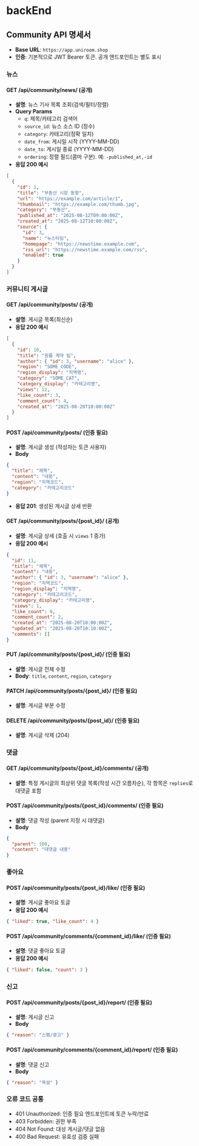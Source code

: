 # backEnd

## Community API 명세서

- **Base URL**: `https://app.uniroom.shop`
- **인증**: 기본적으로 JWT Bearer 토큰. 공개 엔드포인트는 별도 표시

### 뉴스

#### GET /api/community/news/ (공개)
- **설명**: 뉴스 기사 목록 조회(검색/필터/정렬)
- **Query Params**
  - `q`: 제목/카테고리 검색어
  - `source_id`: 뉴스 소스 ID (정수)
  - `category`: 카테고리(정확 일치)
  - `date_from`: 게시일 시작 (YYYY-MM-DD)
  - `date_to`: 게시일 종료 (YYYY-MM-DD)
  - `ordering`: 정렬 필드(콤마 구분). 예: `-published_at,-id`
- **응답 200 예시**
```json
[
  {
    "id": 1,
    "title": "부동산 시장 동향",
    "url": "https://example.com/article/1",
    "thumbnail": "https://example.com/thumb.jpg",
    "category": "부동산",
    "published_at": "2025-08-12T09:00:00Z",
    "created_at": "2025-08-12T10:00:00Z",
    "source": {
      "id": 3,
      "name": "뉴스타임",
      "homepage": "https://newstime.example.com",
      "rss_url": "https://newstime.example.com/rss",
      "enabled": true
    }
  }
]
```

### 커뮤니티 게시글

#### GET /api/community/posts/ (공개)
- **설명**: 게시글 목록(최신순)
- **응답 200 예시**
```json
[
  {
    "id": 10,
    "title": "원룸 계약 팁",
    "author": { "id": 3, "username": "alice" },
    "region": "SOME_CODE",
    "region_display": "지역명",
    "category": "SOME_CAT",
    "category_display": "카테고리명",
    "views": 12,
    "like_count": 3,
    "comment_count": 4,
    "created_at": "2025-08-20T10:00:00Z"
  }
]
```

#### POST /api/community/posts/ (인증 필요)
- **설명**: 게시글 생성 (작성자는 토큰 사용자)
- **Body**
```json
{
  "title": "제목",
  "content": "내용",
  "region": "지역코드",
  "category": "카테고리코드"
}
```
- **응답 201**: 생성된 게시글 상세 반환

#### GET /api/community/posts/{post_id}/ (공개)
- **설명**: 게시글 상세 (호출 시 `views` 1 증가)
- **응답 200 예시**
```json
{
  "id": 11,
  "title": "제목",
  "content": "내용",
  "author": { "id": 3, "username": "alice" },
  "region": "지역코드",
  "region_display": "지역명",
  "category": "카테고리코드",
  "category_display": "카테고리명",
  "views": 1,
  "like_count": 0,
  "comment_count": 2,
  "created_at": "2025-08-20T10:00:00Z",
  "updated_at": "2025-08-20T10:10:00Z",
  "comments": []
}
```

#### PUT /api/community/posts/{post_id}/ (인증 필요)
- **설명**: 게시글 전체 수정
- **Body**: `title`, `content`, `region`, `category`

#### PATCH /api/community/posts/{post_id}/ (인증 필요)
- **설명**: 게시글 부분 수정

#### DELETE /api/community/posts/{post_id}/ (인증 필요)
- **설명**: 게시글 삭제 (204)

### 댓글

#### GET /api/community/posts/{post_id}/comments/ (공개)
- **설명**: 특정 게시글의 최상위 댓글 목록(작성 시간 오름차순), 각 항목은 `replies`로 대댓글 포함

#### POST /api/community/posts/{post_id}/comments/ (인증 필요)
- **설명**: 댓글 작성 (parent 지정 시 대댓글)
- **Body**
```json
{
  "parent": 100,
  "content": "대댓글 내용"
}
```

### 좋아요

#### POST /api/community/posts/{post_id}/like/ (인증 필요)
- **설명**: 게시글 좋아요 토글
- **응답 200 예시**
```json
{ "liked": true, "like_count": 4 }
```

#### POST /api/community/comments/{comment_id}/like/ (인증 필요)
- **설명**: 댓글 좋아요 토글
- **응답 200 예시**
```json
{ "liked": false, "count": 3 }
```

### 신고

#### POST /api/community/posts/{post_id}/report/ (인증 필요)
- **설명**: 게시글 신고
- **Body**
```json
{ "reason": "스팸/광고" }
```

#### POST /api/community/comments/{comment_id}/report/ (인증 필요)
- **설명**: 댓글 신고
- **Body**
```json
{ "reason": "욕설" }
```

### 오류 코드 공통
- 401 Unauthorized: 인증 필요 엔드포인트에 토큰 누락/만료
- 403 Forbidden: 권한 부족
- 404 Not Found: 대상 게시글/댓글 없음
- 400 Bad Request: 유효성 검증 실패